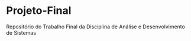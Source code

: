 # Projeto-Final
Repositório do Trabalho Final da Disciplina de Análise e Desenvolvimento de Sistemas 

